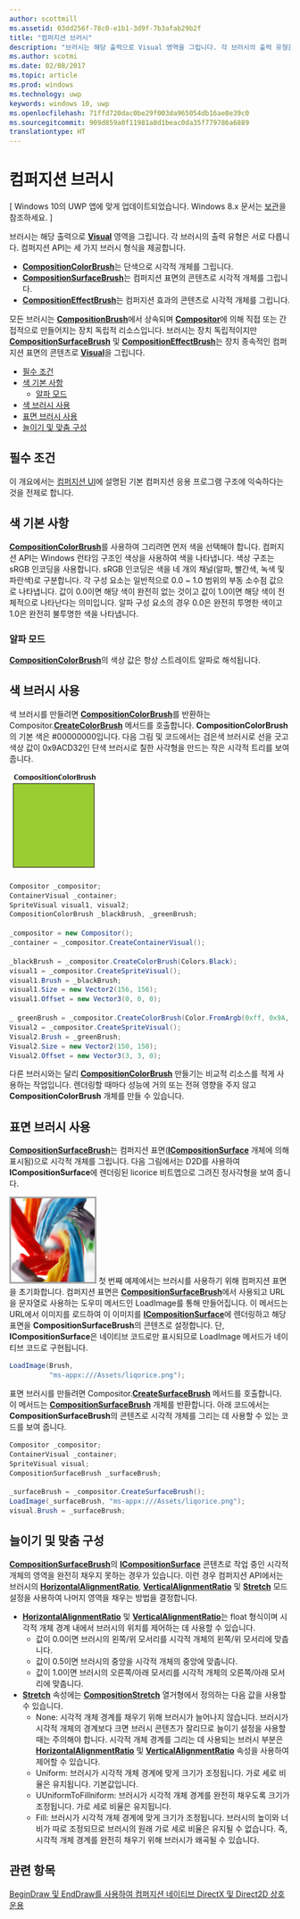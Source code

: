 ```yaml
---
author: scottmill
ms.assetid: 03dd256f-78c0-e1b1-3d9f-7b3afab29b2f
title: "컴퍼지션 브러시"
description: "브러시는 해당 출력으로 Visual 영역을 그립니다. 각 브러시의 출력 유형은 서로 다릅니다."
ms.author: scotmi
ms.date: 02/08/2017
ms.topic: article
ms.prod: windows
ms.technology: uwp
keywords: windows 10, uwp
ms.openlocfilehash: 71ffd720dac0be29f003da965054db16ae8e39c0
ms.sourcegitcommit: 909d859a0f11981a8d1beac0da35f779786a6889
translationtype: HT
---
```

# <a name="composition-brushes"></a>컴퍼지션 브러시

\[ Windows 10의 UWP 앱에 맞게 업데이트되었습니다. Windows 8.x 문서는 [보관](http://go.microsoft.com/fwlink/p/?linkid=619132)을 참조하세요. \]

브러시는 해당 출력으로 [**Visual**](https://msdn.microsoft.com/library/windows/apps/Dn706858) 영역을 그립니다. 각 브러시의 출력 유형은 서로 다릅니다. 컴퍼지션 API는 세 가지 브러시 형식을 제공합니다.

-   [**CompositionColorBrush**](https://msdn.microsoft.com/library/windows/apps/Mt589399)는 단색으로 시각적 개체를 그립니다.
-   [**CompositionSurfaceBrush**](https://msdn.microsoft.com/library/windows/apps/Mt589415)는 컴퍼지션 표면의 콘텐츠로 시각적 개체를 그립니다.
-   [**CompositionEffectBrush**](https://msdn.microsoft.com/library/windows/apps/Mt589406)는 컴퍼지션 효과의 콘텐츠로 시각적 개체를 그립니다.

모든 브러시는 [**CompositionBrush**](https://msdn.microsoft.com/library/windows/apps/Mt589398)에서 상속되며 [**Compositor**](https://msdn.microsoft.com/library/windows/apps/Dn706789)에 의해 직접 또는 간접적으로 만들어지는 장치 독립적 리소스입니다. 브러시는 장치 독립적이지만 [**CompositionSurfaceBrush**](https://msdn.microsoft.com/library/windows/apps/Mt589415) 및 [**CompositionEffectBrush**](https://msdn.microsoft.com/library/windows/apps/Mt589406)는 장치 종속적인 컴퍼지션 표면의 콘텐츠로 [**Visual**](https://msdn.microsoft.com/library/windows/apps/Dn706858)을 그립니다.

-   [필수 조건](./composition-brushes.md#prerequisites)
-   [색 기본 사항](./composition-brushes.md#color-basics)
    -   [알파 모드](./composition-brushes.md#alpha-modes)
-   [색 브러시 사용](./composition-brushes.md#using-color-brush)
-   [표면 브러시 사용](./composition-brushes.md#using-surface-brush)
-   [늘이기 및 맞춤 구성](./composition-brushes.md#configuring-stretch-and-alignment)

## <a name="prerequisites"></a>필수 조건

이 개요에서는 [컴퍼지션 UI](visual-layer.md)에 설명된 기본 컴퍼지션 응용 프로그램 구조에 익숙하다는 것을 전제로 합니다.

## <a name="color-basics"></a>색 기본 사항

[**CompositionColorBrush**](https://msdn.microsoft.com/library/windows/apps/Mt589399)를 사용하여 그리려면 먼저 색을 선택해야 합니다. 컴퍼지션 API는 Windows 런타임 구조인 색상을 사용하여 색을 나타냅니다. 색상 구조는 sRGB 인코딩을 사용합니다. sRGB 인코딩은 색을 네 개의 채널(알파, 빨간색, 녹색 및 파란색)로 구분합니다. 각 구성 요소는 일반적으로 0.0 ~ 1.0 범위의 부동 소수점 값으로 나타냅니다. 값이 0.0이면 해당 색이 완전히 없는 것이고 값이 1.0이면 해당 색이 전체적으로 나타난다는 의미입니다. 알파 구성 요소의 경우 0.0은 완전히 투명한 색이고 1.0은 완전히 불투명한 색을 나타냅니다.

### <a name="alpha-modes"></a>알파 모드

[**CompositionColorBrush**](https://msdn.microsoft.com/library/windows/apps/Mt589399)의 색상 값은 항상 스트레이트 알파로 해석됩니다.

## <a name="using-color-brush"></a>색 브러시 사용

색 브러시를 만들려면 [**CompositionColorBrush**](https://msdn.microsoft.com/library/windows/apps/Mt589399)를 반환하는 Compositor.[**CreateColorBrush**](https://msdn.microsoft.com/library/windows/apps/windows.ui.composition.compositor.createcolorbrush.aspx) 메서드를 호출합니다. **CompositionColorBrush**의 기본 색은 \#00000000입니다. 다음 그림 및 코드에서는 검은색 브러시로 선을 긋고 색상 값이 0x9ACD32인 단색 브러시로 칠한 사각형을 만드는 작은 시각적 트리를 보여 줍니다.

![CompositionColorBrush](images/composition-compositioncolorbrush.png)
```cs
Compositor _compositor;
ContainerVisual _container;
SpriteVisual visual1, visual2;
CompositionColorBrush _blackBrush, _greenBrush; 

_compositor = new Compositor();
_container = _compositor.CreateContainerVisual();

_blackBrush = _compositor.CreateColorBrush(Colors.Black);
visual1 = _compositor.CreateSpriteVisual();
visual1.Brush = _blackBrush;
visual1.Size = new Vector2(156, 156);
visual1.Offset = new Vector3(0, 0, 0);

_ greenBrush = _compositor.CreateColorBrush(Color.FromArgb(0xff, 0x9A, 0xCD, 0x32));
Visual2 = _compositor.CreateSpriteVisual();
Visual2.Brush = _greenBrush;
Visual2.Size = new Vector2(150, 150);
Visual2.Offset = new Vector3(3, 3, 0);
```

다른 브러시와는 달리 [**CompositionColorBrush**](https://msdn.microsoft.com/library/windows/apps/Mt589399) 만들기는 비교적 리소스를 적게 사용하는 작업입니다. 렌더링할 때마다 성능에 거의 또는 전혀 영향을 주지 않고 **CompositionColorBrush** 개체를 만들 수 있습니다.

## <a name="using-surface-brush"></a>표면 브러시 사용

[**CompositionSurfaceBrush**](https://msdn.microsoft.com/library/windows/apps/Mt589415)는 컴퍼지션 표면([**ICompositionSurface**](https://msdn.microsoft.com/library/windows/apps/Dn706819) 개체에 의해 표시됨)으로 시각적 개체를 그립니다. 다음 그림에서는 D2D를 사용하여 **ICompositionSurface**에 렌더링된 licorice 비트맵으로 그려진 정사각형을 보여 줍니다.

![CompositionSurfaceBrush](images/composition-compositionsurfacebrush.png) 첫 번째 예제에서는 브러시를 사용하기 위해 컴퍼지션 표면을 초기화합니다. 컴퍼지션 표면은 [**CompositionSurfaceBrush**](https://msdn.microsoft.com/library/windows/apps/Mt589415)에서 사용되고 URL을 문자열로 사용하는 도우미 메서드인 LoadImage를 통해 만들어집니다. 이 메서드는 URL에서 이미지를 로드하여 이 이미지를 [**ICompositionSurface**](https://msdn.microsoft.com/library/windows/apps/Dn706819)에 렌더링하고 해당 표면을 **CompositionSurfaceBrush**의 콘텐츠로 설정합니다. 단, **ICompositionSurface**은 네이티브 코드로만 표시되므로 LoadImage 메서드가 네이티브 코드로 구현됩니다.

```cs
LoadImage(Brush,
          "ms-appx:///Assets/liqorice.png");
```

표면 브러시를 만들려면 Compositor.[**CreateSurfaceBrush**](https://msdn.microsoft.com/library/windows/apps/windows.ui.composition.compositor.createsurfacebrush.aspx) 메서드를 호출합니다. 이 메서드는 [**CompositionSurfaceBrush**](https://msdn.microsoft.com/library/windows/apps/Mt589415) 개체를 반환합니다. 아래 코드에서는 **CompositionSurfaceBrush**의 콘텐츠로 시각적 개체를 그리는 데 사용할 수 있는 코드를 보여 줍니다.

```cs
Compositor _compositor;
ContainerVisual _container;
SpriteVisual visual;
CompositionSurfaceBrush _surfaceBrush;

_surfaceBrush = _compositor.CreateSurfaceBrush();
LoadImage(_surfaceBrush, "ms-appx:///Assets/liqorice.png");
visual.Brush = _surfaceBrush;
```

## <a name="configuring-stretch-and-alignment"></a>늘이기 및 맞춤 구성

[**CompositionSurfaceBrush**](https://msdn.microsoft.com/library/windows/apps/Mt589415)의 [**ICompositionSurface**](https://msdn.microsoft.com/library/windows/apps/Dn706819) 콘텐츠로 작업 중인 시각적 개체의 영역을 완전히 채우지 못하는 경우가 있습니다. 이런 경우 컴퍼지션 API에서는 브러시의 [**HorizontalAlignmentRatio**](https://msdn.microsoft.com/library/windows/apps/windows.ui.composition.compositionsurfacebrush.horizontalalignmentratio.aspx), [**VerticalAlignmentRatio**](https://msdn.microsoft.com/library/windows/apps/windows.ui.composition.compositionsurfacebrush.verticalalignmentratio) 및 [**Stretch**](https://msdn.microsoft.com/library/windows/apps/windows.ui.composition.compositionsurfacebrush.stretch) 모드 설정을 사용하여 나머지 영역을 채우는 방법을 결정합니다.

-   [**HorizontalAlignmentRatio**](https://msdn.microsoft.com/library/windows/apps/windows.ui.composition.compositionsurfacebrush.horizontalalignmentratio.aspx) 및 [**VerticalAlignmentRatio**](https://msdn.microsoft.com/library/windows/apps/windows.ui.composition.compositionsurfacebrush.verticalalignmentratio)는 float 형식이며 시각적 개체 경계 내에서 브러시의 위치를 제어하는 데 사용할 수 있습니다.
    -   값이 0.0이면 브러시의 왼쪽/위 모서리를 시각적 개체의 왼쪽/위 모서리에 맞춥니다.
    -   값이 0.5이면 브러시의 중앙을 시각적 개체의 중앙에 맞춥니다.
    -   값이 1.0이면 브러시의 오른쪽/아래 모서리를 시각적 개체의 오른쪽/아래 모서리에 맞춥니다.
-   [**Stretch**](https://msdn.microsoft.com/library/windows/apps/windows.ui.composition.compositionsurfacebrush.stretch) 속성에는 [**CompositionStretch**](https://msdn.microsoft.com/library/windows/apps/Dn706786) 열거형에서 정의하는 다음 값을 사용할 수 있습니다.
    -   None: 시각적 개체 경계를 채우기 위해 브러시가 늘어나지 않습니다. 브러시가 시각적 개체의 경계보다 크면 브러시 콘텐츠가 잘리므로 늘이기 설정을 사용할 때는 주의해야 합니다. 시각적 개체 경계를 그리는 데 사용되는 브러시 부분은 [**HorizontalAlignmentRatio**](https://msdn.microsoft.com/library/windows/apps/windows.ui.composition.compositionsurfacebrush.horizontalalignmentratio.aspx) 및 [**VerticalAlignmentRatio**](https://msdn.microsoft.com/library/windows/apps/windows.ui.composition.compositionsurfacebrush.verticalalignmentratio) 속성을 사용하여 제어할 수 있습니다.
    -   Uniform: 브러시가 시각적 개체 경계에 맞게 크기가 조정됩니다. 가로 세로 비율은 유지됩니다. 기본값입니다.
    -   UUniformToFillniform: 브러시가 시각적 개체 경계를 완전히 채우도록 크기가 조정됩니다. 가로 세로 비율은 유지됩니다.
    -   Fill: 브러시가 시각적 개체 경계에 맞게 크기가 조정됩니다. 브러시의 높이와 너비가 따로 조정되므로 브러시의 원래 가로 세로 비율은 유지될 수 없습니다. 즉, 시각적 개체 경계를 완전히 채우기 위해 브러시가 왜곡될 수 있습니다.

 

## <a name="related-topics"></a>관련 항목
[BeginDraw 및 EndDraw를 사용하여 컴퍼지션 네이티브 DirectX 및 Direct2D 상호 운용](composition-native-interop.md)




